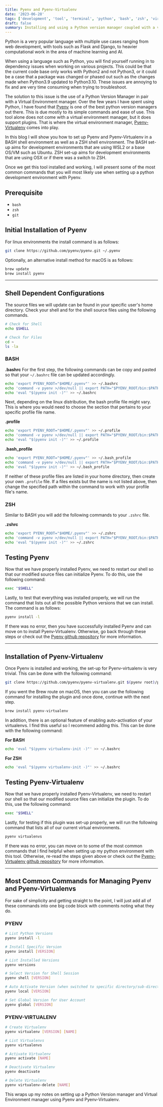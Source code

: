 ```yaml
---
title: Pyenv and Pyenv-Virtualenv
date: '2023-06-28'
tags: ['development', 'tool', 'terminal', 'python', 'bash', 'zsh', 'virtualenv', 'pyenv']
draft: false
summary: Installing and using a Python version manager coupled with a virtual environment manager.
---
```


Python is a very popular language with multiple use cases ranging from web development, with tools such as Flask and Django, to heavier computational work in the area of machine learning and AI.

When using a language such as Python, you will find yourself running in to dependency issues when working on various projects. This could be that the current code base only works with Python2 and not Python3, or it could be a case that a package was changed or phased out such as the changes made when Python3.9 updated to Python3.10. These issues are annoying to fix and are very time consuming when trying to troubleshoot.

The solution to this issue is the use of a Python Version Manager in pair with a Virtual Environment manager. Over the few years I have spent using Python, I have found that [Pyenv](https://github.com/pyenv/pyenv) is one of the best python version managers out there. This is due mostly to its simple commands and ease of use. This tool alone does not come with a virtual environment manager, but it does support plugins. That is where the virtual environment manager, [Pyenv-Virtualenv](https://github.com/pyenv/pyenv-virtualenv) comes into play.

In this blog I will show you how to set up Pyenv and Pyenv-Virtualenv in a BASH shell environment as well as a ZSH shell environment. The BASH set-up aims for development environments that are using WSL2 or a base OS/VM such as Ubuntu. ZSH set-up aims for development environments that are using OSX or if there was a switch to ZSH.

Once we get this tool installed and working, I will present some of the most common commands that you will most likely use when setting up a python development environment with Pyenv.

## Prerequisite

- `bash`
- `zsh`
- `git`

## Initial Installation of Pyenv

For linux environments the install command is as follows:

```bash
git clone https://github.com/pyenv/pyenv.git ~/.pyenv
```

Optionally, an alternative install method for macOS is as follows:

```bash
brew update
brew install pyenv
```

---

## Shell Dependent Configurations

The source files we will update can be found in your specific user's home directory. Check your shell and for the shell source files using the following commands.

```bash
# Check for Shell
echo $SHELL

# Check for Files
cd ~
ls -la
```

### BASH

**.bashrc**
For the first step, the following commands can be copy and pasted so that your `~/.bashrc` file can be updated accordingly.

```bash
echo 'export PYENV_ROOT="$HOME/.pyenv"' >> ~/.bashrc
echo 'command -v pyenv >/dev/null || export PATH="$PYENV_ROOT/bin:$PATH"' >> ~/.bashrc
echo 'eval "$(pyenv init -)"' >> ~/.bashrc
```

Next, depending on the linux distribution, the bash profile file might vary. This is where you would need to choose the section that pertains to your specific profile file name.

**.profile**

```bash
echo 'export PYENV_ROOT="$HOME/.pyenv"' >> ~/.profile
echo 'command -v pyenv >/dev/null || export PATH="$PYENV_ROOT/bin:$PATH"' >> ~/.profile
echo 'eval "$(pyenv init -)"' >> ~/.profile
```

**.bash_profile**

```bash
echo 'export PYENV_ROOT="$HOME/.pyenv"' >> ~/.bash_profile
echo 'command -v pyenv >/dev/null || export PATH="$PYENV_ROOT/bin:$PATH"' >> ~/.bash_profile
echo 'eval "$(pyenv init -)"' >> ~/.bash_profile
```

If neither of these profile files are listed in your home directory, then create your own `.profile` file. If a files exists but the name is not listed above, then change the specified path within the command to work with your profile file's name.

### ZSH

Similar to BASH you will add the following commands to your `.zshrc` file.

**.zshrc**

```bash
echo 'export PYENV_ROOT="$HOME/.pyenv"' >> ~/.zshrc
echo 'command -v pyenv >/dev/null || export PATH="$PYENV_ROOT/bin:$PATH"' >> ~/.zshrc
echo 'eval "$(pyenv init -)"' >> ~/.zshrc
```

## Testing Pyenv

Now that we have properly installed Pyenv, we need to restart our shell so that our modified source files can initialize Pyenv. To do this, use the following command:

```bash
exec "$SHELL"
```

Lastly, to test that everything was installed properly, we will run the command that lists out all the possible Python versions that we can install. The command is as follows:

```bash
pyenv install -l
```

If there was no error, then you have successfully installed Pyenv and can move on to install Pyenv-Virtualenv. Otherwise, go back through these steps or check out the [Pyenv github repository](https://github.com/pyenv/pyenv) for more information.

---

## Installation of Pyenv-Virtualenv

Once Pyenv is installed and working, the set-up for Pyenv-virtualenv is very trivial. This can be done with the following command:

```bash
git clone https://github.com/pyenv/pyenv-virtualenv.git $(pyenv root)/plugins/pyenv-virtualenv
```

If you went the Brew route on macOS, then you can use the following command for installing the plugin and once done, continue with the next step.

```bash
brew install pyenv-virtualenv
```

In addition, there is an optional feature of enabling auto-activation of your virtualenvs. I find this useful so I recommend adding this. This can be done with the following command:

**For BASH**

```bash
echo 'eval "$(pyenv virtualenv-init -)"' >> ~/.bashrc
```

**For ZSH**

```bash
echo 'eval "$(pyenv virtualenv-init -)"' >> ~/.bashrc
```

## Testing Pyenv-Virtualenv

Now that we have properly installed Pyenv-Virtualenv, we need to restart our shell so that our modified source files can initialize the plugin. To do this, use the following command:

```bash
exec "$SHELL"
```

Lastly, for testing if this plugin was set-up properly, we will run the following command that lists all of our current virtual environments.

```bash
pyenv virtualenvs
```

If there was no error, you can move on to some of the most common commands that I find helpful when setting up my python environment with this tool. Otherwise, re-read the steps given above or check out the [Pyenv-Virtualenv github repository](https://github.com/pyenv/pyenv-virtualenv) for more information.

---

## Most Common Commands for Managing Pyenv and Pyenv-Virtualenvs

For sake of simplicity and getting straight to the point, I will just add all of these commands into one big code block with comments noting what they do.

### PYENV

```bash
# List Python Versions
pyenv install -l

# Install Specific Version
pyenv install [VERSION]

# List Installed Versions
pyenv versions

# Select Version for Shell Session
pyenv shell [VERSION]

# Auto Activate Version (when switched to specific directory/sub-directory, must use command in target directory)
pyenv local [VERSION]

# Set Global Version for User Account
pyenv global [VERSION]
```

### PYENV-VIRTUALENV

```bash
# Create Virtualenv
pyenv virtualenv [VERSION] [NAME]

# List Virtualenvs
pyenv virtualenvs

# Activate Virtualenv
pyenv activate [NAME]

# Deactivate Virtualenv
pyenv deactivate

# Delete Virtualenv
pyenv virtualenv-delete [NAME]
```

This wraps up my notes on setting up a Python Version manager and Virtual Environment manager using Pyenv and Pyenv-Virtualenv.
